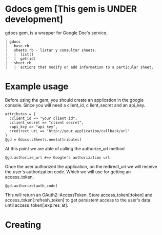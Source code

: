 Gdocs gem [This gem is UNDER development]
===

gdocs gem, is a wrapper for Google Doc's service. 

    | gdocs
    |   base.rb
    |   sheets.rb - listar y consultar sheets.
    |   |  list()
    |   |  get(id)
    |   sheet.rb
    |   |  actions that modify or add information to a particular sheet.

Example usage
====

Before using the gem, you should create an application in the google console. Since you will need a client_id, c
lient_secret and an api_key.

    attributes = {
      :client_id => "your client id",
      :client_secret => "client secret",
      :api_key => "api key",
      :redirect_uri => "http://your.application/callback/url"
    }
    @gd = Gdocs::Sheets.new(attributes)

At this point we are able of calling the authorize_url method
    
    @gd.authorize_url #=> Google's authorization url.

Once the user authorized the application, on the redirect\_uri we will receive the user's authorization code. Which we will use
for getting an access\_token.

    @gd.authorize(auth_code)
    
This will return an OAuth2::AccessToken. Store access\_token[:token] and access\_token[:refresh\_token] to get persistent access to the user's data until access\_token[:expires\_at].

Creating
====